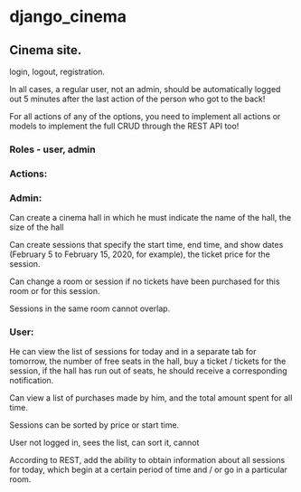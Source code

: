 # django_cinema
## Cinema site.

login, logout, registration.

In all cases, a regular user, not an admin, should be automatically logged out 5 minutes after the last action of the person who got to the back!

For all actions of any of the options, you need to implement all actions or models to implement the full CRUD through the REST API too!


### Roles - user, admin


### Actions:


### Admin:


Can create a cinema hall in which he must indicate the name of the hall, the size of the hall


Can create sessions that specify the start time, end time, and show dates (February 5 to February 15, 2020, for example), the ticket price for the session.


Can change a room or session if no tickets have been purchased for this room or for this session.


Sessions in the same room cannot overlap.


### User:


He can view the list of sessions for today and in a separate tab for tomorrow, the number of free seats in the hall, buy a ticket / tickets for the session, if the hall has run out of seats, he should receive a corresponding notification.


Can view a list of purchases made by him, and the total amount spent for all time.


Sessions can be sorted by price or start time.


User not logged in, sees the list, can sort it, cannot


According to REST, add the ability to obtain information about all sessions for today, which begin at a certain period of time and / or go in a particular room.
